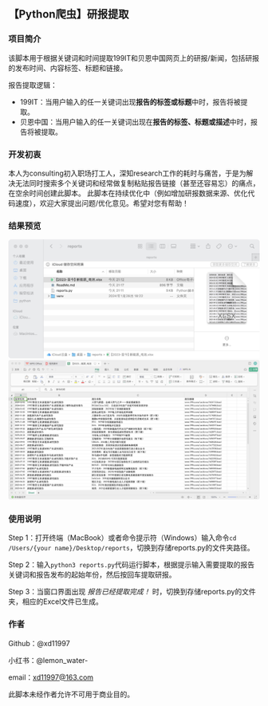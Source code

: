 ## 【Python爬虫】研报提取
### 项目简介
该脚本用于根据关键词和时间提取199IT和贝恩中国网页上的研报/新闻，包括研报的发布时间、内容标签、标题和链接。

报告提取逻辑：
- 199IT：当用户输入的任一关键词出现**报告的标签或标题**中时，报告将被提取。
- 贝恩中国：当用户输入的任一关键词出现在**报告的标签、标题或描述**中时，报告将被提取。

### 开发初衷
本人为consulting初入职场打工人，深知research工作的耗时与痛苦，于是为解决无法同时搜索多个关键词和经常做复制粘贴报告链接（甚至还容易忘）的痛点，在空余时间创建此脚本。
此脚本在持续优化中（例如增加研报数据来源、优化代码速度），欢迎大家提出问题/优化意见。希望对您有帮助！

### 结果预览

![Step 2（以终端为例）](md/md3)
![Step 2（以终端为例）](md/md4)
### 使用说明
Step 1：打开终端（MacBook）或者命令提示符（Windows）输入命令```cd /Users/{your name}/Desktop/reports```，切换到存储reports.py的文件夹路径。

Step 2：输入```python3 reports.py```代码运行脚本，根据提示输入需要提取的报告关键词和报告发布的起始年份，然后按回车提取研报。

Step 3：当窗口界面出现 *报告已经提取完成！* 时，切换到存储reports.py的文件夹，相应的Excel文件已生成。

### 作者
Github：@xd11997

小红书：@lemon_water-

email：xd11997@163.com

此脚本未经作者允许不可用于商业目的。





